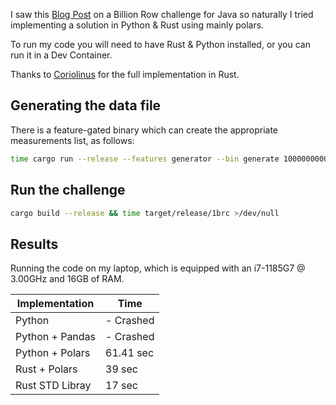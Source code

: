 I saw this [Blog Post](https://www.morling.dev/blog/one-billion-row-challenge/) on a Billion Row challenge for Java so naturally I tried implementing a solution in Python & Rust using mainly polars. 

To run my code you will need to have Rust & Python installed, or you can run it in a Dev Container.

Thanks to [Coriolinus](https://github.com/coriolinus/1brc) for the full implementation in Rust.


## Generating the data file

There is a feature-gated binary which can create the appropriate measurements list, as follows:

```sh
time cargo run --release --features generator --bin generate 1000000000
```

 
## Run the challenge

```sh
cargo build --release && time target/release/1brc >/dev/null
```

## Results

Running the code on my laptop, which is equipped with an i7-1185G7 @ 3.00GHz and 16GB of RAM.

| Implementation | Time | 
|----------------|------|
|        Python        |  - Crashed   |
|        Python + Pandas        |   - Crashed   |
|        Python + Polars        |   61.41 sec   |
|        Rust + Polars        |   39 sec   |  
|       Rust STD Libray        |   17 sec  |


